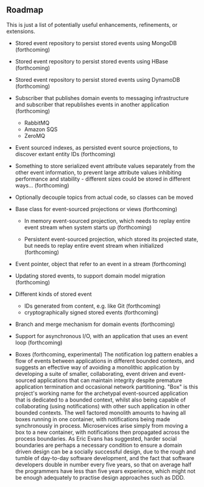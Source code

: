 ## Roadmap

This is just a list of potentially useful enhancements, refinements, or extensions.

* Stored event repository to persist stored events using MongoDB (forthcoming)

* Stored event repository to persist stored events using HBase (forthcoming)

* Stored event repository to persist stored events using DynamoDB (forthcoming)

* Subscriber that publishes domain events to messaging infrastructure and
  subscriber that republishes events in another application (forthcoming)
  * RabbitMQ
  * Amazon SQS
  * ZeroMQ

* Event sourced indexes, as persisted event source projections, to discover extant entity IDs (forthcoming)

* Something to store serialized event attribute values separately from the other event information, to prevent large
attribute values inhibiting performance and stability - different sizes could be stored in different ways...
(forthcoming)

* Optionally decouple topics from actual code, so classes can be moved

* Base class for event-sourced projections or views (forthcoming)

    * In memory event-sourced projection, which needs to replay entire event stream when system starts up (forthcoming)

    * Persistent event-sourced projection, which stored its projected state, but needs to replay entire event stream
      when initialized  (forthcoming)

* Event pointer, object that refer to an event in a stream (forthcoming)

* Updating stored events, to support domain model migration (forthcoming)

* Different kinds of stored event
    * IDs generated from content, e.g. like Git (forthcoming)
    * cryptographically signed stored events (forthcoming)

* Branch and merge mechanism for domain events (forthcoming)

* Support for asynchronous I/O, with an application that uses an event loop (forthcoming)

* Boxes (forthcoming, experimental) The notification log pattern enables a flow of events between applications
in different bounded contexts, and suggests an effective way of avoiding a monolithic
application by developing a suite of smaller, collaborating, event driven
and event-sourced applications that can maintain integrity despite premature
application termination and occasional network partitioning. "Box" is this project's working
name for the archetypal event-sourced application that is dedicated to a bounded context,
whilst also being capable of collaborating (using notifications) with other such application
in other bounded contexts. The well factored monolith amounts to having all boxes running in
one container, with notifications being made synchronously in process. Microservices arise
simply from moving a box to a new container, with notifications then propagated across the
process boundaries. As Eric Evans has suggested, harder social boundaries are perhaps a necessary
condition to ensure a domain driven design can be a socially successful design, due to the rough
and tumble of day-to-day software development, and the fact that software developers double in
number every five years, so that on average half the programmers have less than five years
experience, which might not be enough adequately to practise design approaches such as DDD.
